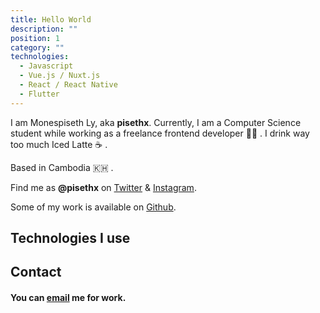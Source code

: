 ```yaml
---
title: Hello World
description: ""
position: 1
category: ""
technologies:
  - Javascript
  - Vue.js / Nuxt.js
  - React / React Native
  - Flutter
---
```


I am Monespiseth Ly, aka **pisethx**. Currently, I am a Computer Science student while working as a freelance frontend developer 👨‍💻 . I drink way too much Iced Latte ☕️ .

Based in Cambodia 🇰🇭 .

Find me as **@pisethx** on [Twitter](https://twitter.com/pisethx) & [Instagram](https://instagram.com/pisethx).

Some of my work is available on [Github](https://github.com/pisethx).

<!-- <img src="/preview.png" class="light-img" width="1280" height="640" alt=""/>
<img src="/preview-dark.png" class="dark-img" width="1280" height="640" alt=""/> -->

<!-- [Module]() for [NuxtJS](https://nuxtjs.org). -->

<!-- <alert type="success">

Your documentation has been created successfully!

</alert> -->

## Technologies I use

<list :items="technologies"></list>

## Contact

#### You can [email](mailto:pisethlee111@gmail.com) me for work.

